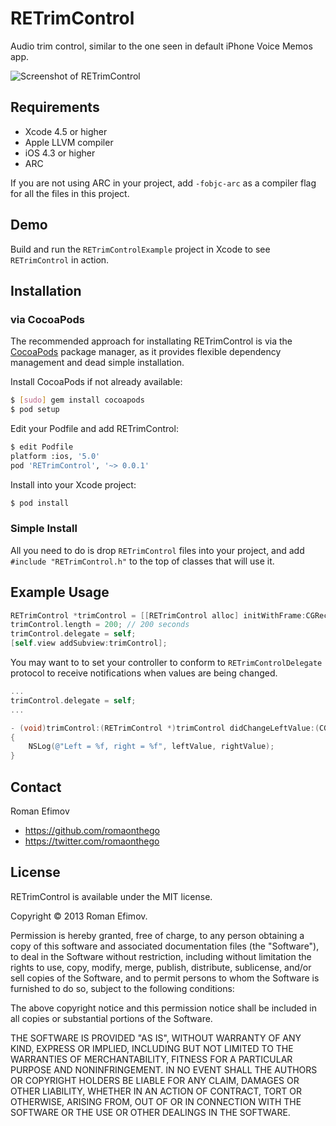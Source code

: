 # RETrimControl

Audio trim control, similar to the one seen in default iPhone Voice Memos app.

![Screenshot of RETrimControl](https://github.com/romaonthego/RETrimControl/raw/master/Screenshot.png "RETrimControl Screenshot")

## Requirements
* Xcode 4.5 or higher
* Apple LLVM compiler
* iOS 4.3 or higher
* ARC

If you are not using ARC in your project, add `-fobjc-arc` as a compiler flag for all the files in this project.

## Demo

Build and run the `RETrimControlExample` project in Xcode to see `RETrimControl` in action.

## Installation

### via CocoaPods

The recommended approach for installating RETrimControl is via the [CocoaPods](http://cocoapods.org/) package manager, as it provides flexible dependency management and dead simple installation.

Install CocoaPods if not already available:

``` bash
$ [sudo] gem install cocoapods
$ pod setup
```

Edit your Podfile and add RETrimControl:

``` bash
$ edit Podfile
platform :ios, '5.0'
pod 'RETrimControl', '~> 0.0.1'
```

Install into your Xcode project:

``` bash
$ pod install
```

### Simple Install

All you need to do is drop `RETrimControl` files into your project, and add `#include "RETrimControl.h"` to the top of classes that will use it.

## Example Usage

``` objective-c
RETrimControl *trimControl = [[RETrimControl alloc] initWithFrame:CGRectMake(10, (self.view.frame.size.height - 28) / 2.0f, 300, 28)];
trimControl.length = 200; // 200 seconds
trimControl.delegate = self;
[self.view addSubview:trimControl];
```

You may want to to set your controller to conform to `RETrimControlDelegate` protocol to receive notifications when values are being changed.

``` objective-c
...
trimControl.delegate = self;
...
```

``` objective-c
- (void)trimControl:(RETrimControl *)trimControl didChangeLeftValue:(CGFloat)leftValue rightValue:(CGFloat)rightValue
{
    NSLog(@"Left = %f, right = %f", leftValue, rightValue);
}
```

## Contact

Roman Efimov

- https://github.com/romaonthego
- https://twitter.com/romaonthego

## License

RETrimControl is available under the MIT license.

Copyright © 2013 Roman Efimov.

Permission is hereby granted, free of charge, to any person obtaining a copy of this software and associated documentation files (the "Software"), to deal in the Software without restriction, including without limitation the rights to use, copy, modify, merge, publish, distribute, sublicense, and/or sell copies of the Software, and to permit persons to whom the Software is furnished to do so, subject to the following conditions:

The above copyright notice and this permission notice shall be included in all copies or substantial portions of the Software.

THE SOFTWARE IS PROVIDED "AS IS", WITHOUT WARRANTY OF ANY KIND, EXPRESS OR IMPLIED, INCLUDING BUT NOT LIMITED TO THE WARRANTIES OF MERCHANTABILITY, FITNESS FOR A PARTICULAR PURPOSE AND NONINFRINGEMENT. IN NO EVENT SHALL THE AUTHORS OR COPYRIGHT HOLDERS BE LIABLE FOR ANY CLAIM, DAMAGES OR OTHER LIABILITY, WHETHER IN AN ACTION OF CONTRACT, TORT OR OTHERWISE, ARISING FROM, OUT OF OR IN CONNECTION WITH THE SOFTWARE OR THE USE OR OTHER DEALINGS IN THE SOFTWARE.
